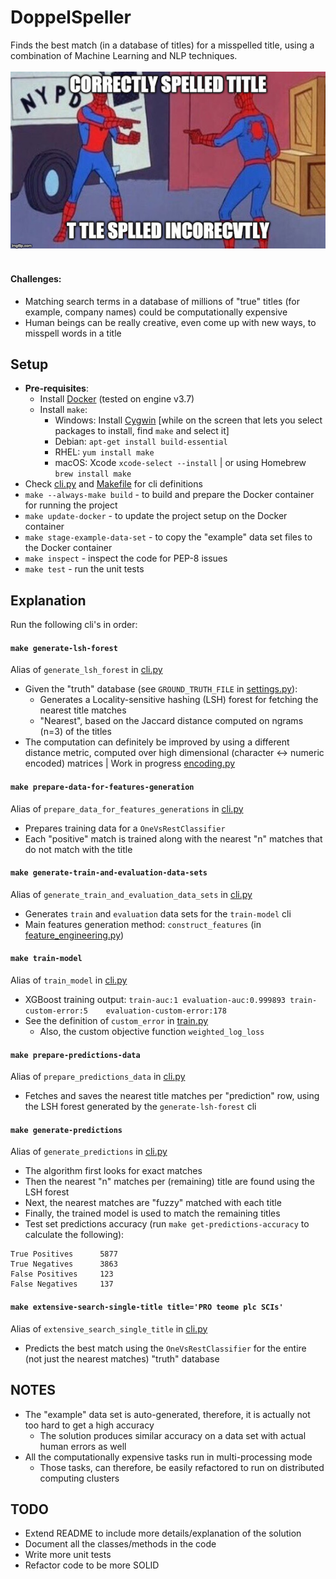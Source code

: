 # DoppelSpeller

Finds the best match (in a database of titles) for a misspelled title,
using a combination of Machine Learning and NLP techniques.<br/><br/>
![Project description](./description.jpg)<br/><br/>
#### Challenges:
* Matching search terms in a database of millions of "true" titles (for example, company names) could be computationally expensive
* Human beings can be really creative, even come up with new ways, to misspell words in a title

## Setup
* **Pre-requisites**:
    - Install [Docker](https://docs.docker.com/install/) (tested on engine v3.7)
    - Install `make`:
        - Windows: Install [Cygwin](https://www.cygwin.com/setup-x86_64.exe) [while on the screen that lets you select packages to install, find `make` and select it]
        - Debian: `apt-get install build-essential`
        - RHEL: `yum install make`
        - macOS: Xcode `xcode-select --install` | or using Homebrew `brew install make`
* Check [cli.py](./doppelspeller/cli.py) and [Makefile](./Makefile) for cli definitions
* `make --always-make build` - to build and prepare the Docker container for running the project
* `make update-docker` - to update the project setup on the Docker container
* `make stage-example-data-set` - to copy the "example" data set files to the Docker container
* `make inspect` - inspect the code for PEP-8 issues
* `make test` - run the unit tests

## Explanation

Run the following cli's in order:

#### `make generate-lsh-forest`
Alias of `generate_lsh_forest` in [cli.py](./doppelspeller/cli.py)
* Given the "truth" database (see `GROUND_TRUTH_FILE` in [settings.py](./doppelspeller/settings.py)):
    - Generates a Locality-sensitive hashing (LSH) forest for fetching the nearest title matches
    - "Nearest", based on the Jaccard distance computed on ngrams (n=3) of the titles
* The computation can definitely be improved by using a different distance metric, computed over high dimensional
(character <-> numeric encoded) matrices | Work in progress [encoding.py](doppelspeller/encoding.py)

#### `make prepare-data-for-features-generation`
Alias of `prepare_data_for_features_generations` in [cli.py](./doppelspeller/cli.py)
* Prepares training data for a `OneVsRestClassifier`
* Each "positive" match is trained along with the nearest "n" matches that do not match with the title

#### `make generate-train-and-evaluation-data-sets`
Alias of `generate_train_and_evaluation_data_sets` in [cli.py](./doppelspeller/cli.py)
* Generates `train` and `evaluation` data sets for the `train-model` cli
* Main features generation method: `construct_features` (in [feature_engineering.py](./doppelspeller/feature_engineering.py))

#### `make train-model`
Alias of `train_model` in [cli.py](./doppelspeller/cli.py)
* XGBoost training output: `train-auc:1	evaluation-auc:0.999893	train-custom-error:5	evaluation-custom-error:178`
* See the definition of `custom_error` in [train.py](./doppelspeller/train.py)
    - Also, the custom objective function `weighted_log_loss`

#### `make prepare-predictions-data`
Alias of `prepare_predictions_data` in [cli.py](./doppelspeller/cli.py)
* Fetches and saves the nearest title matches per "prediction" row, using the LSH forest generated by the `generate-lsh-forest` cli

#### `make generate-predictions`
Alias of `generate_predictions` in [cli.py](./doppelspeller/cli.py)
* The algorithm first looks for exact matches
* Then the nearest "n" matches per (remaining) title are found using the LSH forest
* Next, the nearest matches are "fuzzy" matched with each title
* Finally, the trained model is used to match the remaining titles
* Test set predictions accuracy (run `make get-predictions-accuracy` to calculate the following):
```
True Positives      5877
True Negatives      3863
False Positives     123
False Negatives     137
```

#### `make extensive-search-single-title title='PRO teome plc SCIs'`
Alias of `extensive_search_single_title` in [cli.py](./doppelspeller/cli.py)
* Predicts the best match using the `OneVsRestClassifier` for the entire (not just the nearest matches) "truth" database

## NOTES
* The "example" data set is auto-generated, therefore, it is actually not too hard to get a high accuracy
    - The solution produces similar accuracy on a data set with actual human errors as well
* All the computationally expensive tasks run in multi-processing mode
    - Those tasks, can therefore, be easily refactored to run on distributed computing clusters

## TODO
* Extend README to include more details/explanation of the solution
* Document all the classes/methods in the code
* Write more unit tests
* Refactor code to be more SOLID
